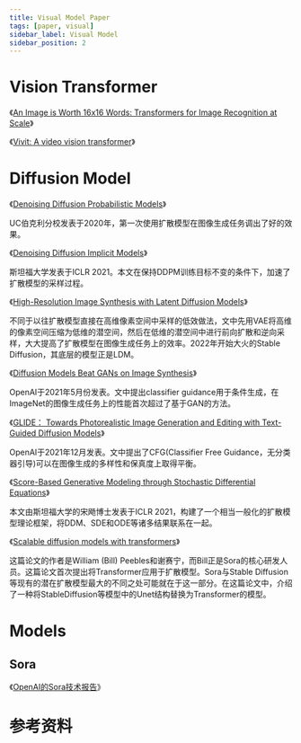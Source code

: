 ```yaml
---
title: Visual Model Paper
tags: [paper, visual]
sidebar_label: Visual Model
sidebar_position: 2
---
```


# Vision Transformer

《[An Image is Worth 16x16 Words: Transformers for Image Recognition at Scale](https://arxiv.org/abs/2010.11929)》

《[Vivit: A video vision transformer](https://arxiv.org/abs/2103.15691)》

# Diffusion Model

《[Denoising Diffusion Probabilistic Models](https://arxiv.org/abs/2006.11239)》

UC伯克利分校发表于2020年，第一次使用扩散模型在图像生成任务调出了好的效果。

《[Denoising Diffusion Implicit Models](https://arxiv.org/abs/2010.02502)》

斯坦福大学发表于ICLR 2021。本文在保持DDPM训练目标不变的条件下，加速了扩散模型的采样过程。

《[High-Resolution Image Synthesis with Latent Diffusion Models](https://arxiv.org/abs/2112.10752)》

不同于以往扩散模型直接在高维像素空间中采样的低效做法，文中先用VAE将高维的像素空间压缩为低维的潜空间，然后在低维的潜空间中进行前向扩散和逆向采样，大大提高了扩散模型在图像生成任务上的效率。2022年开始大火的Stable Diffusion，其底层的模型正是LDM。

《[Diffusion Models Beat GANs on Image Synthesis](https://arxiv.org/abs/2105.05233)》

OpenAI于2021年5月份发表。文中提出classifier guidance用于条件生成，在ImageNet的图像生成任务上的性能首次超过了基于GAN的方法。

《[GLIDE： Towards Photorealistic Image Generation and Editing with Text-Guided Diffusion Models](https://arxiv.org/abs/2112.10741)》

OpenAI于2021年12月发表。文中提出了CFG(Classifier Free Guidance，无分类器引导)可以在图像生成的多样性和保真度上取得平衡。

《[Score-Based Generative Modeling through Stochastic Differential Equations](https://arxiv.org/abs/2011.13456)》

本文由斯坦福大学的宋飏博士发表于ICLR 2021，构建了一个相当一般化的扩散模型理论框架，将DDM、SDE和ODE等诸多结果联系在一起。

《[Scalable diffusion models with transformers](https://arxiv.org/abs/2212.09748)》

这篇论文的作者是William (Bill) Peebles和谢赛宁，而Bill正是Sora的核心研发人员。这篇论文首次提出将Transformer应用于扩散模型。Sora与Stable Diffusion等现有的潜在扩散模型最大的不同之处可能就在于这一部分。在这篇论文中，介绍了一种将StableDiffusion等模型中的Unet结构替换为Transformer的模型。

# Models

## Sora

《[OpenAI的Sora技术报告](https://openai.com/research/video-generation-models-as-world-simulators)》

# 参考资料

